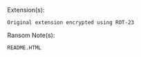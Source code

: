 Extension(s):  
```
Original extension encrypted using ROT-23
```
Ransom Note(s): 
```
README.HTML
```
